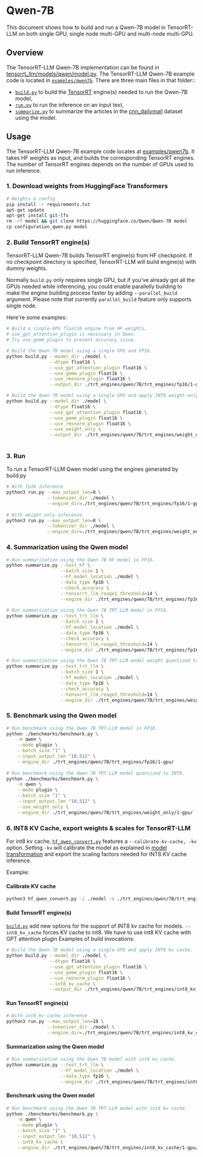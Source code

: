 # Qwen-7B

This document shows how to build and run a Qwen-7B model in TensorRT-LLM on both single GPU, single node multi-GPU and multi-node multi-GPU.

## Overview

The TensorRT-LLM Qwen-7B implementation can be found in [tensorrt_llm/models/qwen/model.py](../../tensorrt_llm/models/qwen/model.py). The TensorRT-LLM Qwen-7B example code is located in [`examples/qwen7b`](./). There are three main files in that folder::

 * [`build.py`](./build.py) to build the [TensorRT](https://developer.nvidia.com/tensorrt) engine(s) needed to run the Qwen-7B model,
 * [`run.py`](./run.py) to run the inference on an input text,
 * [`summarize.py`](./summarize.py) to summarize the articles in the [cnn_dailymail](https://huggingface.co/datasets/cnn_dailymail) dataset using the model.

## Usage

The TensorRT-LLM Qwen-7B example code locates at [examples/qwen7b](./). It takes HF weights as input, and builds the corresponding TensorRT engines. The number of TensorRT engines depends on the number of GPUs used to run inference.


### 1. Download weights from HuggingFace Transformers

```bash
# Weights & config
pip install -r requirements.txt
apt-get update
apt-get install git-lfs
rm -rf model && git clone https://huggingface.co/Qwen/Qwen-7B model
cp configuration_qwen.py model
```
### 2. Build TensorRT engine(s)

TensorRT-LLM Qwen-7B builds TensorRT engine(s) from HF checkpoint. If no checkpoint directory is specified, TensorRT-LLM will build engine(s) with dummy weights.

Normally `build.py` only requires single GPU, but if you've already got all the GPUs needed while inferencing, you could enable parallelly building to make the engine building process faster by adding `--parallel_build` argument. Please note that currently `parallel_build` feature only supports single node.

Here're some examples:

```bash
# Build a single-GPU float16 engine from HF weights.
# use_gpt_attention_plugin is necessary in Qwen.
# Try use_gemm_plugin to prevent accuracy issue.

# Build the Qwen 7B model using a single GPU and FP16.
python build.py --model_dir ./model \
                --dtype float16 \
                --use_gpt_attention_plugin float16 \
                --use_gemm_plugin float16 \
                --use_rmsnorm_plugin float16 \
                --output_dir ./trt_engines/qwen/7B/trt_engines/fp16/1-gpu/

# Build the Qwen 7B model using a single GPU and apply INT8 weight-only quantization.
python build.py --model_dir ./model \
                --dtype float16 \
                --use_gpt_attention_plugin float16 \
                --use_gemm_plugin float16 \
                --use_rmsnorm_plugin float16 \
                --use_weight_only \
                --output_dir ./trt_engines/qwen/7B/trt_engines/weight_only/1-gpu/
                
```

### 3. Run

To run a TensorRT-LLM Qwen model using the engines generated by build.py

```bash
# With fp16 inference
python3 run.py --max_output_len=8 \
               --tokenizer_dir ./model \
               --engine_dir=./trt_engines/qwen/7B/trt_engines/fp16/1-gpu/
               
# With weight_only inference
python3 run.py --max_output_len=8 \
               --tokenizer_dir ./model \
               --engine_dir=./trt_engines/qwen/7B/trt_engines/weight_only/1-gpu/
```

### 4. Summarization using the Qwen model

```bash
# Run summarization using the Qwen 7B HF model in FP16.
python summarize.py --test_hf \
                    --batch_size 1 \
                    --hf_model_location ./model \
                    --data_type fp16 \
                    --check_accuracy \
                    --tensorrt_llm_rouge1_threshold=14 \
                    --engine_dir ./trt_engines/qwen/7B/trt_engines/fp16/1-gpu/
                    
# Run summarization using the Qwen 7B TRT-LLM model in FP16.
python summarize.py --test_trt_llm \
                    --batch_size 1 \
                    --hf_model_location ./model \
                    --data_type fp16 \
                    --check_accuracy \
                    --tensorrt_llm_rouge1_threshold=14 \
                    --engine_dir ./trt_engines/qwen/7B/trt_engines/fp16/1-gpu/

# Run summarization using the Qwen 7B TRT-LLM model weight quantized to INT8.
python summarize.py --test_trt_llm \
                    --batch_size 1 \
                    --hf_model_location ./model \
                    --data_type fp16 \
                    --check_accuracy \
                    --tensorrt_llm_rouge1_threshold=14 \
                    --engine_dir ./trt_engines/qwen/7B/trt_engines/weight_only/1-gpu/
```

### 5. Benchmark using the Qwen model
```bash
# Run benchmark using the Qwen 7B TRT-LLM model in FP16.
python ./benchmarks/benchmark.py \
    -m qwen \
    --mode plugin \
    --batch_size "1" \
    --input_output_len "10,512" \
    --engine_dir ./trt_engines/qwen/7B/trt_engines/fp16/1-gpu/
    
# Run benchmark using the Qwen 7B TRT-LLM model quantized to INT8.
python ./benchmarks/benchmark.py \
    -m qwen \
    --mode plugin \
    --batch_size "1" \
    --input_output_len "10,512" \
    --use_weight_only \
    --engine_dir ./trt_engines/qwen/7B/trt_engines/weight_only/1-gpu/

```

### 6. INT8 KV Cache, export weights & scales for TensorRT-LLM

For int8 kv cache, [`hf_qwen_convert.py`](./hf_qwen_convert.py) features a
`--calibrate-kv-cache, -kv` option. Setting `-kv` will calibrate the model as
explained in [model transformation](#model-transformation) and export the
scaling factors needed for INT8 KV cache inference.

Example:

#### Calibrate KV cache
```bash
python3 hf_qwen_convert.py -i ./model -o ./trt_engines/qwen/7B/trt_engines/int8_kv_cache/ --calibrate-kv-cache -t float16
```

#### Build TensorRT engine(s)

[`build.py`](./build.py) add new options for the support of INT8 kv cache for models.
`--int8_kv_cache` forces KV cache to int8. We have to use int8 KV cache with GPT attention plugin
Examples of build invocations:

```bash
# Build the Qwen 7B model using a single GPU and apply INT8 kv cache.
python build.py --model_dir ./model \
                --dtype float16 \
                --use_gpt_attention_plugin float16 \
                --use_gemm_plugin float16 \
                --use_rmsnorm_plugin float16 \
                --int8_kv_cache \
                --output_dir ./trt_engines/qwen/7B/trt_engines/int8_kv_cache/1-gpu/
```
#### Run TensorRT engine(s)
```bash
# With int8_kv_cache inference
python3 run.py --max_output_len=10 \
               --tokenizer_dir ./model \
               --engine_dir=./trt_engines/qwen/7B/trt_engines/int8_kv_cache/1-gpu/
```

#### Summarization using the Qwen model

```bash
# Run summarization using the Qwen 7B model with int8 kv cache.
python summarize.py --test_trt_llm \
                    --hf_model_location ./model \
                    --data_type fp16 \
                    --engine_dir ./trt_engines/qwen/7B/trt_engines/int8_kv_cache/1-gpu/
```
#### Benchmark using the Qwen model
```bash
# Run benchmark using the Qwen 7B TRT-LLM model with int8 kv cache.
python ./benchmarks/benchmark.py \
    -m qwen \
    --mode plugin \
    --batch_size "1" \
    --input_output_len "10,512" \
    --int8_kv_cache \
    --engine_dir ./trt_engines/qwen/7B/trt_engines/int8_kv_cache/1-gpu/
```